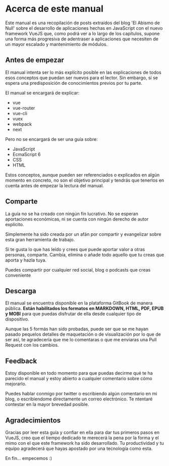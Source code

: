 # Acerca de este manual

Este manual es una recopilación de posts extraídos del blog 'El Abismo de Null' sobre el desarrollo de aplicaciones hechas en JavaScript con el nuevo framework VueJS que, como podrá ver a lo largo de los capítulos, supone una forma más progresiva de adentraser a aplicaciones que necesiten de un mayor escalado y mantenimiento de módulos.


## Antes de empezar

El manual intenta ser lo más explícito posible en las explicaciones de todos esos conceptos que puedan ser nuevos para el lector. Sin embargo, sí se espera una predisposición de conocimientos previos por tu parte.

El manual se encargará de explicar:

* vue
* vue-router
* vue-cli
* vuex
* webpack
* next

Pero no se encargará de ser una guía sobre:

* JavaScript
* EcmaScript 6
* CSS
* HTML

Estos conceptos, aunque pueden ser referenciados o explicados en algún momento en concreto, no son el objetivo principal y tendrás que tenerlos en cuenta antes de empezar la lectura del manual.

## Comparte

La guía no se ha creado con ningún fín lucrativo. No se esperan aportaciones económicas, ni se cuenta con ningún derecho de autor explícito.

Simplemente ha sido creada por un afán por compartir y evangelizar sobre esta gran herramienta de trabajo.

Si te gusta lo que has leído y crees que puede aportar valor a otras personas, comparte. Cambia, elimina o añade todo aquello que tu creas que aporta y hazla tuya. 

Puedes compartir por cualquier red social, blog o podcasts que creas conveniente

## Descarga

El manual se encuentra disponible en la plataforma GitBook de manera pública. **Están habilitados los formatos en MARKDOWN, HTML, PDF, EPUB y MOBI** para que puedas disfrutar de ella desde cualquier tipo de dispositivo.

Aunque las 5 formás han sido probadas, puede ser que se me hayan pasado pequelos detalles de maquetación o de visualización por lo que de ser así, te agradecería que me lo comentaras o que me enviaras una Pull Request con los cambios.

## Feedback

Estoy disponible en todo momento para que puedas decirme qué te ha parecido el manual y estoy abierto a cualquier comentario sobre cómo mejorarlo.

Puedes hablar conmigo por twitter o escribiendo algún comentario en mi blog, o escribiendome directamente un correo electrónico. Te ntentaré contestar en la mayor brevedad posible.

## Agradecimientos

Gracias por leer esta guía y confiar en ella para dar tus primeros pasos en VueJS, creo que el tiempo dedicado te merecerá la pena por la forma y el mimo con el que este framework ha sido desarrollado. Tu productividad y tu equipo agradecerá que hayas apostado por una tecnología como esta. 

En fin... empecemos :)


